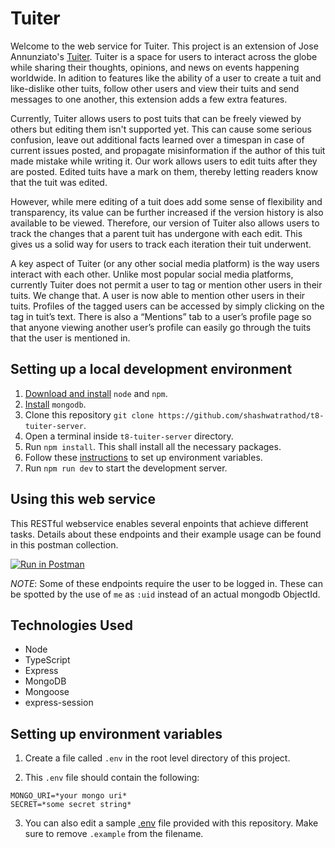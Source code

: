 # Tuiter

Welcome to the web service for Tuiter. This project is an extension of Jose Annunziato's [Tuiter](https://github.com/jannunzi/software-engineering-react-fa22). Tuiter is a space for users to interact across the globe while sharing their thoughts, opinions, and news on events happening worldwide. In adition to features like the ability of a user to create a tuit and like-dislike other tuits, follow other users and view their tuits and send messages to one another, this extension adds a few extra features.

Currently, Tuiter allows users to post tuits that can be freely viewed by others but editing them isn't supported yet. This can cause some serious confusion, leave out additional facts learned over a timespan in case of current issues posted, and propagate misinformation if the author of this tuit made mistake while writing it. Our work allows users to edit tuits after they are posted. Edited tuits have a mark on them, thereby letting readers know that the tuit was edited.

However, while mere editing of a tuit does add some sense of flexibility and transparency, its value can be further increased if the version history is also available to be viewed. Therefore, our version of Tuiter also allows users to track the changes that a parent tuit has undergone with each edit. This gives us a solid way for users to track each iteration their tuit underwent.

A key aspect of Tuiter (or any other social media platform) is the way users interact with each other. Unlike most popular social media platforms, currently Tuiter does not permit a user to tag or mention other users in their tuits. We change that. A user is now able to mention other users in their tuits. Profiles of the tagged users can be accessed by simply clicking on the tag in tuit’s text. There is also a “Mentions” tab to a user’s profile page so that anyone viewing another user’s profile can easily go through the tuits that the user is mentioned in.

## Setting up a local development environment

1. [Download and install](https://docs.npmjs.com/downloading-and-installing-node-js-and-npm) `node` and `npm`.
2. [Install](https://www.mongodb.com/docs/manual/installation/) `mongodb`.
3. Clone this repository `
git clone https://github.com/shashwatrathod/t8-tuiter-server
`.
1. Open a terminal inside `t8-tuiter-server` directory.
2. Run `npm install`. This shall install all the necessary packages.
3. Follow these [instructions](#setting-up-environment-variables) to set up environment variables.
4. Run `npm run dev` to start the development server.

## Using this web service

This RESTful webservice enables several enpoints that achieve different tasks. Details about these endpoints and their example usage can be found in this postman collection.

[![Run in Postman](https://run.pstmn.io/button.svg)](https://app.getpostman.com/run-collection/12913612-1f0f2e08-d357-46ec-bb0c-86d7dc317d80?action=collection%2Ffork&collection-url=entityId%3D12913612-1f0f2e08-d357-46ec-bb0c-86d7dc317d80%26entityType%3Dcollection%26workspaceId%3Dc915f780-8edd-43ae-805f-fcc97c6aef59)

_NOTE_: Some of these endpoints require the user to be logged in. These can be spotted by the use of `me` as `:uid` instead of an actual mongodb ObjectId.

## Technologies Used
- Node
- TypeScript
- Express
- MongoDB
- Mongoose
- express-session
## Setting up environment variables

1. Create a file called `.env` in the root level directory of this project.

2. This `.env` file should contain the following:
```
MONGO_URI=*your mongo uri*
SECRET=*some secret string*
```
3. You can also edit a sample [.env](./.env.example) file provided with this repository. Make sure to remove `.example` from the filename.